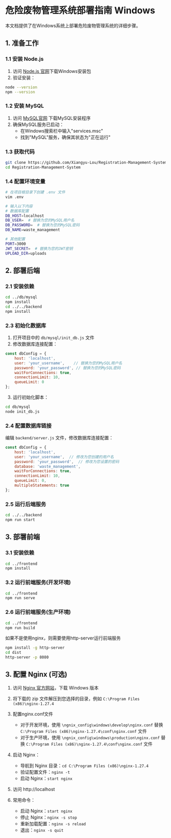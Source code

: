 # 危险废物管理系统部署指南 Windows

本文档提供了在Windows系统上部署危险废物管理系统的详细步骤。

## 1. 准备工作

### 1.1 安装 Node.js

1. 访问 [Node.js 官网](https://nodejs.org/)下载Windows安装包
2. 验证安装：
```bash
node --version
npm --version
```

### 1.2 安装 MySQL

1. 访问 [MySQL官网](https://dev.mysql.com/downloads/installer/) 下载MySQL安装程序
2. 确保MySQL服务已启动：
   - 在Windows搜索栏中输入"services.msc"
   - 找到"MySQL"服务，确保其状态为"正在运行"

### 1.3 获取代码
```bash
git clone https://github.com/Xiangyu-Lou/Registration-Management-System.git
cd Registration-Management-System
```

### 1.4 配置环境变量

```bash
# 在项目根目录下创建 .env 文件
vim .env

# 输入以下内容
# 数据库配置
DB_HOST=localhost
DB_USER=  # 替换为您的MySQL用户名
DB_PASSWORD=  # 替换为您的MySQL密码
DB_NAME=waste_management

# 其他配置
PORT=3000
JWT_SECRET=  # 替换为您的JWT密钥
UPLOAD_DIR=uploads 
```

## 2. 部署后端

### 2.1 安装依赖

```bash
cd ../db/mysql
npm install
cd ../../backend
npm install
```

### 2.3 初始化数据库

1. 打开项目中的 `db/mysql/init_db.js` 文件
2. 修改数据库连接配置：
```javascript
const dbConfig = {
    host: 'localhost',
    user: 'your_username',    // 替换为您的MySQL用户名
    password: 'your_password', // 替换为您的MySQL密码
    waitForConnections: true,
    connectionLimit: 10,
    queueLimit: 0
};
```
3. 运行初始化脚本：
```bash
cd db/mysql
node init_db.js
```

### 2.4 配置数据库链接

编辑 `backend/server.js` 文件，修改数据库连接配置：
```javascript
const dbConfig = {
    host: 'localhost',
    user: 'your_username',  // 修改为您创建的用户名
    password: 'your_password',  // 修改为您设置的密码
    database: 'waste_management',
    waitForConnections: true,
    connectionLimit: 10,
    queueLimit: 0,
    multipleStatements: true
};
```

### 2.5 运行后端服务
```bash
cd ../../backend
npm run start
```

## 3. 部署前端

### 3.1 安装依赖
```bash
cd ../frontend
npm install
```

### 3.2 运行前端服务(开发环境)
```bash
cd ../frontend
npm run serve
```

### 2.6 运行前端服务(生产环境)
```bash
cd ../frontend
npm run build
```
如果不是使用nginx，则需要使用http-server运行前端服务
```bash
npm install -g http-server
cd dist
http-server -p 8080
```

## 3. 配置 Nginx (可选)

1. 访问 [Nginx 官方网站](http://nginx.org/en/download.html)，下载 Windows 版本
2. 将下载的 zip 文件解压到您选择的目录，例如 `C:\Program Files (x86)\nginx-1.27.4`
3. 配置nginx.conf文件
   - 对于开发环境，使用 `\ngnix_config\windows\develop\nginx.conf` 替换 `C:\Program Files (x86)\nginx-1.27.4\conf\nginx.conf` 文件
   - 对于生产环境，使用 `\ngnix_config\windows\production\nginx.conf` 替换 `C:\Program Files (x86)\nginx-1.27.4\conf\nginx.conf` 文件

4. 启动 Nginx：
   - 导航到 Nginx 目录：`cd C:\Program Files (x86)\nginx-1.27.4`
   - 验证配置文件：`nginx -t`
   - 启动 Nginx：`start nginx`

5. 访问 http://localhost

6. 常用命令：
   - 启动 Nginx：`start nginx`
   - 停止 Nginx：`nginx -s stop`
   - 重新加载配置：`nginx -s reload`
   - 退出：`nginx -s quit`




